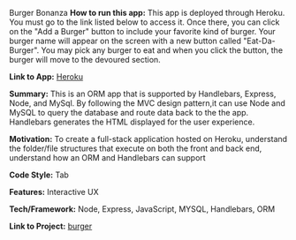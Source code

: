 Burger Bonanza
**How to run this app:** 
This app is deployed through Heroku. You must go to the link listed below to access it. Once there, you can 
click on the "Add a Burger" button to include your favorite kind of burger. Your burger name will appear on the screen with a new button called "Eat-Da-Burger". You may pick any burger to eat and when you click the button, the burger will move to the devoured section.  

**Link to App:** 
[Heroku](https://burger-looksue.herokuapp.com)

**Summary:**
This is an ORM app that is supported by Handlebars, Express, Node, and MySql. By following the MVC design pattern,it can use Node and MySQL to query the database and route data back to the the app. Handlebars generates the HTML displayed for the user experience. 
    
**Motivation:** To create a full-stack application hosted on Heroku, understand the folder/file structures that execute on both the front and back end, understand how an ORM and Handlebars can support     

**Code Style:** Tab

**Features:** Interactive UX

**Tech/Framework:** Node, Express, JavaScript, MYSQL, Handlebars, ORM

**Link to Project:**
[burger](https://looksue.github.io/burger/)